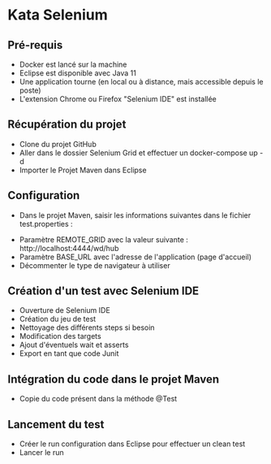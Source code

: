 # Kata Selenium

## Pré-requis
 - Docker est lancé sur la machine
 - Eclipse est disponible avec Java 11
 - Une application tourne (en local ou à distance, mais accessible depuis le poste)
 - L'extension Chrome ou Firefox "Selenium IDE" est installée
 
## Récupération du projet
 - Clone du projet GitHub
 - Aller dans le dossier Selenium Grid et effectuer un docker-compose up -d
 - Importer le Projet Maven dans Eclipse
 
## Configuration
 - Dans le projet Maven, saisir les informations suivantes dans le fichier test.properties :
  * Paramètre REMOTE_GRID avec la valeur suivante : http://localhost:4444/wd/hub
  * Paramètre BASE_URL avec l'adresse de l'application (page d'accueil)
  * Décommenter le type de navigateur à utiliser
  
## Création d'un test avec Selenium IDE
 - Ouverture de Selenium IDE
 - Création du jeu de test
 - Nettoyage des différents steps si besoin
 - Modification des targets
 - Ajout d'éventuels wait et asserts
 - Export en tant que code Junit
 
## Intégration du code dans le projet Maven
 - Copie du code présent dans la méthode @Test
 
## Lancement du test
 - Créer le run configuration dans Eclipse pour effectuer un clean test
 - Lancer le run